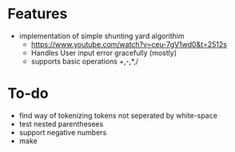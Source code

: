 # Features

* implementation of simple shunting yard algorithim
    * <https://www.youtube.com/watch?v=ceu-7gV1wd0&t=2512s>
    * Handles User input error gracefully (mostly)
    * supports basic operations +,-,*,/

# To-do

* find way of tokenizing tokens not seperated by white-space
* test nested parenthesees
* support negative numbers
* make 